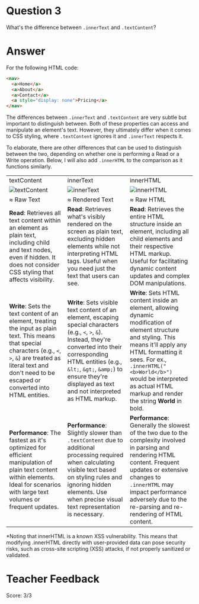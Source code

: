 # Question 3
What's the difference between `.innerText` and `.textContent`?

# Answer
For the following HTML code:

```html
<nav>
  <a>Home</a>
  <a>About</a>
  <a>Contact</a>
  <a style="display: none">Pricing</a>
</nav>
```

The differences between `.innerText` and `.textContent` are very subtle but important to distinguish between. Both of these properties can access and manipulate an element's text. However, they ultimately differ when it comes to CSS styling, where `.textContent` ignores it and `.innerText` respects it.

To elaborate, there are other differences that can be used to distinguish between the two, depending on whether one is performing a Read or a Write operation. Below, I will also add `.innerHTML` to the comparison as it functions similarly.

|           |                         |                                  |
|-----------|-------------------------|----------------------------------|
| textContent | innerText               | innerHTML                        |
| ![textContent](https://www.freecodecamp.org/news/content/images/2023/12/Screenshot-2023-12-07-at-11.47.30-AM.png) | ![innerText](https://www.freecodecamp.org/news/content/images/2023/12/Screenshot-2023-12-07-at-11.36.52-AM.png) | ![innerHTML](https://www.freecodecamp.org/news/content/images/2023/12/Screenshot-2023-12-07-at-11.32.01-AM.png) |
| ≈ Raw Text | ≈ Rendered Text | ≈ Raw HTML |
| **Read**: Retrieves all text content within an element as plain text, including child and text nodes, even if hidden. It does not consider CSS styling that affects visibility. | **Read**: Retrieves what's visibly rendered on the screen as plain text, excluding hidden elements while not interpreting HTML tags. Useful when you need just the text that users can see. | **Read**: Retrieves the entire HTML structure inside an element, including all child elements and their respective HTML markup. Useful for facilitating dynamic content updates and complex DOM manipulations. |
| **Write**: Sets the text content of an element, treating the input as plain text. This means that special characters (e.g., `<`, `>`, `&`) are treated as literal text and don't need to be escaped or converted into HTML entities. | **Write**: Sets visible text content of an element, escaping special characters (e.g., `<`, `>`, `&`). Instead, they're converted into their corresponding HTML entities (e.g., `&lt;`, `&gt;`, `&amp;`) to ensure they're displayed as text and not interpreted as HTML markup. | **Write**: Sets HTML content inside an element, allowing dynamic modification of element structure and styling. This means it'll apply any HTML formatting it sees. For ex., `.innerHTML("<b>World</b>")` would be interpreted as actual HTML markup and render the string **World** in bold.  |
| **Performance**: The fastest as it's optimized for efficient manipulation of plain text content within elements. Ideal for scenarios with large text volumes or frequent updates. | **Performance**: Slightly slower than `.textContent` due to additional processing required when calculating visible text based on styling rules and ignoring hidden elements. Use when precise visual text representation is necessary. | **Performance**: Generally the slowest of the two due to the complexity involved in parsing and rendering HTML content. Frequent updates or extensive changes to `.innerHTML` may impact performance adversely due to the re-parsing and re-rendering of HTML content. |

*Noting that innerHTML is a known XSS vulnerability. This means that modifying .innerHTML directly with user-provided data can pose security risks, such as cross-site scripting (XSS) attacks, if not properly sanitized or validated.


# Teacher Feedback
Score: 3/3